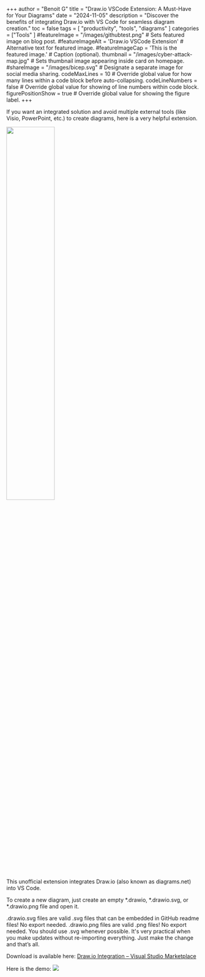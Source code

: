 +++
author = "Benoit G"
title = "Draw.io VSCode Extension: A Must-Have for Your Diagrams"
date = "2024-11-05"
description = "Discover the benefits of integrating Draw.io with VS Code for seamless diagram creation."
toc = false
tags = [
    "productivity", "tools", "diagrams"
]
categories = ["Tools"
]
#featureImage = "/images/githubtest.png" # Sets featured image on blog post.
#featureImageAlt = 'Draw.io VSCode Extension' # Alternative text for featured image.
#featureImageCap = 'This is the featured image.' # Caption (optional).
thumbnail = "/images/cyber-attack-map.jpg" # Sets thumbnail image appearing inside card on homepage.
#shareImage = "/images/bicep.svg" # Designate a separate image for social media sharing.
codeMaxLines = 10 # Override global value for how many lines within a code block before auto-collapsing.
codeLineNumbers = false # Override global value for showing of line numbers within code block.
figurePositionShow = true # Override global value for showing the figure label.
+++

If you want an integrated solution and avoid multiple external tools (like Visio, PowerPoint, etc.) to create diagrams, here is a very helpful extension.
<!--more-->

<img src="/images/githubtest.png" width="50%" height="50%">


This unofficial extension integrates Draw.io (also known as diagrams.net) into VS Code.

To create a new diagram, just create an empty *.drawio, *.drawio.svg, or *.drawio.png file and open it.

.drawio.svg files are valid .svg files that can be embedded in GitHub readme files! No export needed.
.drawio.png files are valid .png files! No export needed.
You should use .svg whenever possible. It's very practical when you make updates without re-importing everything. Just make the change and that’s all.

Download is available here: [Draw.io Integration – Visual Studio Marketplace](https://marketplace.visualstudio.com/items?itemName=hediet.vscode-drawio)

Here is the demo:
![](https://github.com/hediet/vscode-drawio/raw/HEAD/docs/demo.gif)
